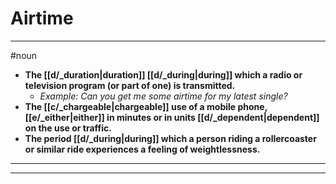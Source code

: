 # Airtime
---
#noun
- **The [[d/_duration|duration]] [[d/_during|during]] which a radio or television program (or part of one) is transmitted.**
	- _Example: Can you get me some airtime for my latest single?_
- **The [[c/_chargeable|chargeable]] use of a mobile phone, [[e/_either|either]] in minutes or in units [[d/_dependent|dependent]] on the use or traffic.**
- **The period [[d/_during|during]] which a person riding a rollercoaster or similar ride experiences a feeling of weightlessness.**
---
---
